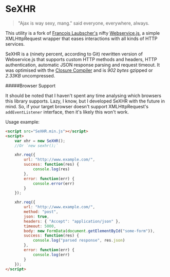 SeXHR
=====

> "Ajax is way sexy, mang." said everyone, everywhere, always.

This utility is a fork of [Francois Laubscher's](http://djfranzwa.co.za/) nifty [Webservice.js](https://github.com/djfranzwa/Webservice.js), a simple XMLHttpRequest wrapper that eases interactions with all kinds of HTTP services.

SeXHR is a (ninety percent, according to Git) rewritten version of Webservice.js that supports custom HTTP methods and headers, HTTP authentication, automatic JSON response parsing and request timeout.
It was optimised with the [Closure Compiler](https://developers.google.com/closure/compiler/) and is *902 bytes* gzipped or *2.33KB* uncompressed.

#####Browser Support

It should be noted that I haven't spent any time analysing which browsers this library supports. Lazy, I know, but I developed SeXHR with the future in mind. So, if your target browser doesn't support XMLHttpRequest's `addEventListener` interface, then it's likely this won't work.

Usage example:

```html
<script src="SeXHR.min.js"></script>
<script>
    var xhr = new SeXHR();
    //Or `new sexhr();`

    xhr.req({
        url: "http://www.example.com/",
        success: function(res) {
            console.log(res)
        },
        error: function(err) {
            console.error(err)
        }
    });

    xhr.req({
        url: "http://www.example.com/",
        method: "post",
        json: true,
        headers: { "Accept": "application/json" },
        timeout: 5000,
        body: new FormData(document.getElementById("some-form")),
        success: function(res) {
            console.log("parsed response", res.json)
        },
        error: function(err) {
            console.log(err)
        }
    });
</script>
```
